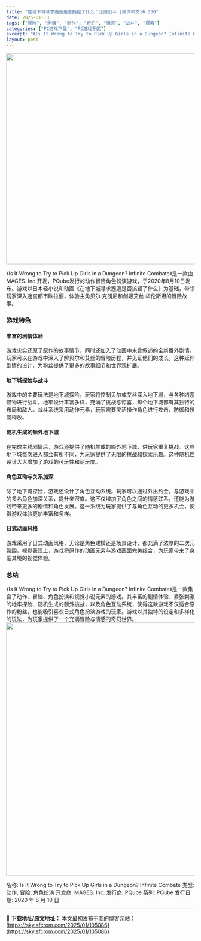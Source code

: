 ```yaml
---
title: "在地下城寻求邂逅是否搞错了什么：无限战斗 |简体中文|6.53G"
date: 2025-01-13
tags: ["冒险", "剧情", "动作", "奇幻", "情感", "战斗", "探索"]
categories: ["PC游戏下载", "PC游戏专区"]
excerpt: "《Is It Wrong to Try to Pick Up Girls in a Dungeon? Infinite Combate》是一款由MAGES. Inc.开发，PQube发行的动作冒险角色扮演游戏，于2020年8月10日发布。游戏以日本轻小说和动画《在地下城寻求邂逅是否搞错了什么》为基础&hellip;"
layout: post
---
```


<img class="aligncenter size-full wp-image-105088" src="https://sky.sfcrom.com/wp-content/uploads/2025/01/202501130237315.webp" alt="" width="1000" height="562" />

《Is It Wrong to Try to Pick Up Girls in a Dungeon? Infinite Combate》是一款由MAGES. Inc.开发，PQube发行的动作冒险角色扮演游戏，于2020年8月10日发布。游戏以日本轻小说和动画《在地下城寻求邂逅是否搞错了什么》为基础，带领玩家深入迷宫都市欧拉丽，体验主角贝尔·克朗尼和剑姬艾丝·华伦斯坦的冒险故事。
<h3>游戏特色</h3>
<h4>丰富的剧情体验</h4>
游戏忠实还原了原作的故事情节，同时还加入了动画中未曾叙述的全新番外剧情。玩家可以在游戏中深入了解贝尔和艾丝的冒险历程，并见证他们的成长。这种延伸剧情的设计，为粉丝提供了更多的故事细节和世界观扩展。
<h4>地下城探险与战斗</h4>
游戏中的主要玩法是地下城探险，玩家将控制贝尔或艾丝深入地下城，与各种凶恶怪物进行战斗。地牢设计丰富多样，充满了挑战与惊喜，每个地下城都有其独特的布局和敌人。战斗系统采用动作元素，玩家需要灵活操作角色进行攻击、防御和技能释放。
<h4>随机生成的额外地下城</h4>
在完成主线剧情后，游戏还提供了随机生成的额外地下城，供玩家重复挑战。这些地下城每次进入都会有所不同，为玩家提供了无限的挑战和探索乐趣。这种随机性设计大大增加了游戏的可玩性和耐玩度。
<h4>角色互动与关系加深</h4>
除了地下城探险，游戏还设计了角色互动系统。玩家可以通过外出约会，与游戏中的多名角色加深关系，提升亲密度。这不仅增加了角色之间的情感联系，还能为游戏带来更多的剧情和角色发展。这一系统为玩家提供了与角色互动的更多机会，使得游戏体验更加丰富和多样。
<h4>日式动画风格</h4>
游戏采用了日式动画风格，无论是角色建模还是场景设计，都充满了浓厚的二次元氛围。视觉表现上，游戏将原作的动画元素与游戏画面完美结合，为玩家带来了身临其境的视觉体验。
<h3>总结</h3>
《Is It Wrong to Try to Pick Up Girls in a Dungeon? Infinite Combate》是一款集合了动作、冒险、角色扮演和视觉小说元素的游戏。其丰富的剧情体验、紧张刺激的地牢探险、随机生成的额外挑战，以及角色互动系统，使得这款游戏不仅适合原作的粉丝，也能吸引喜欢日式角色扮演游戏的玩家。游戏以其独特的设定和多样化的玩法，为玩家提供了一个充满冒险与情感的奇幻世界。

<img class="aligncenter size-full wp-image-105087" src="https://sky.sfcrom.com/wp-content/uploads/2025/01/2025011302365086.webp" alt="" width="1200" height="675" />

名称: Is It Wrong to Try to Pick Up Girls in a Dungeon? Infinite Combate
类型: 动作, 冒险, 角色扮演
开发商: MAGES. Inc.
发行商: PQube
系列: PQube
发行日期: 2020 年 8 月 10 日

---
📖 **下载地址/原文地址：** 本文最初发布于我的博客网站：[https://sky.sfcrom.com/2025/01/105086](https://sky.sfcrom.com/2025/01/105086)
